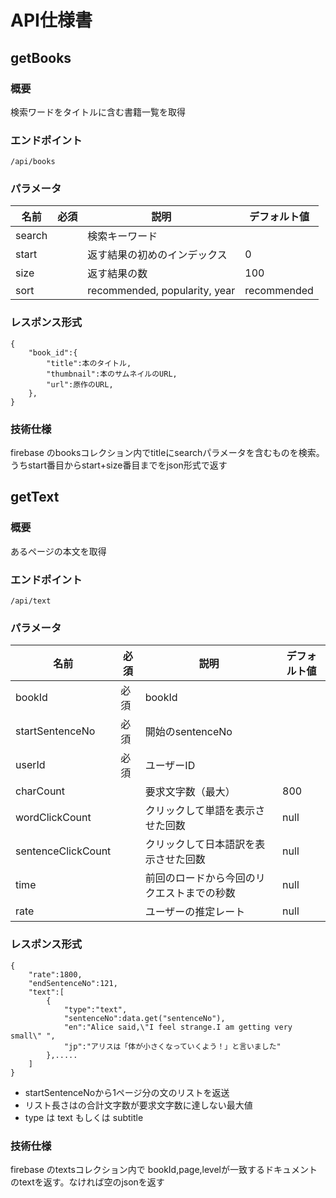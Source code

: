 # API仕様書

## getBooks
### 概要
検索ワードをタイトルに含む書籍一覧を取得
### エンドポイント
```
/api/books
```
### パラメータ
| 名前 | 必須 | 説明 |デフォルト値|
|------|------|------|------------|
|search|      | 検索キーワード||
|start |      | 返す結果の初めのインデックス|0|
|size  |      | 返す結果の数 |100|
|sort  |      | recommended, popularity, year |recommended|
### レスポンス形式
```
{
    "book_id":{
        "title":本のタイトル,
        "thumbnail":本のサムネイルのURL,
        "url":原作のURL,
    },
}
```
### 技術仕様
firebase のbooksコレクション内でtitleにsearchパラメータを含むものを検索。うちstart番目からstart+size番目までをjson形式で返す


## getText
### 概要
あるページの本文を取得
### エンドポイント
```
/api/text
```
### パラメータ
| 名前 | 必須 | 説明 |デフォルト値|
|------|------|------|------------|
|bookId| 必須 | bookId||
|startSentenceNo| 必須 | 開始のsentenceNo||
|userId|必須|ユーザーID||
|charCount||要求文字数（最大）|800|
|wordClickCount||クリックして単語を表示させた回数|null|
|sentenceClickCount||クリックして日本語訳を表示させた回数|null|
|time||前回のロードから今回のリクエストまでの秒数|null|
|rate||ユーザーの推定レート|null|

### レスポンス形式
```
{
    "rate":1800,
    "endSentenceNo":121,
    "text":[
        {
            "type":"text",
            "sentenceNo":data.get("sentenceNo"),
            "en":"Alice said,\"I feel strange.I am getting very small\" ",
            "jp":"アリスは「体が小さくなっていくよう！」と言いました"
        },.....
    ]
}
```

- startSentenceNoから1ページ分の文のリストを返送
- リスト長さはの合計文字数が要求文字数に達しない最大値
- type は text もしくは subtitle

### 技術仕様
firebase のtextsコレクション内で bookId,page,levelが一致するドキュメントのtextを返す。なければ空のjsonを返す

